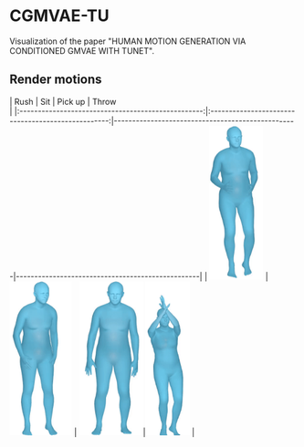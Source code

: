 # CGMVAE-TU
Visualization of the paper "HUMAN MOTION GENERATION VIA CONDITIONED GMVAE WITH TUNET".

## Render motions
| Rush                                               | Sit                                                | Pick up                                          | Throw            
                                 |
|:--------------------------------------------------:|:--------------------------------------------------:|--------------------------------------------------|--------------------------------------------------|
| <img src="results/rush.gif" height="270" /> |<img src="results/sit.gif" height="270" /> | <img src="results/pickup.gif" height="270" />|<img src="results/throw.gif" height="270" /> |

